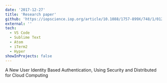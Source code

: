 ```yaml
---
date: '2017-12-27'
title: 'Research paper'
github: 'https://iopscience.iop.org/article/10.1088/1757-899X/748/1/012026'
external: ''
tech:
  - VS Code
  - Sublime Text
  - Atom
  - iTerm2
  - Hyper
showInProjects: false
---
```

A New User Identity Based Authentication, Using Security and Distributed for Cloud Computing